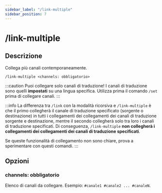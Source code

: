 ```yaml
---
sidebar_label: "/link-multiple"
sidebar_position: 7
---
```


# /link-multiple

## Descrizione

Collega più canali contemporaneamente.

```command
/link-multiple <channels: obbligatorio>
```

:::caution
Puoi collegare solo canali di traduzione! I canali di traduzione sono quelli **impostati** su una lingua specifica. Utilizza prima il comando `/set` prima di collegare canali.
:::

:::info
La differenza tra `/link` con la modalità ricorsiva e `/link-multiple` è che il primo collegherà il canale di traduzione specificato (sorgente o destinazione) in tutti i collegamenti dei collegamenti dei canali di traduzione sorgente e destinazione, mentre il secondo collegherà solo tra loro i canali di traduzione specificati. Di conseguenza, `/link-multiple` **non collegherà i collegamenti dei collegamenti dei canali di traduzione specificati**.

Se queste funzionalità di collegamento non sono chiare, prova a sperimentare con questi comandi.
:::

## Opzioni

### channels: obbligatorio

Elenco di canali da collegare. Esempio: `#canale1 #canale2 ... #canaleN`.
